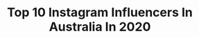 ---
title: Top 10 Instagram Influencers In Australia In 2020
description: >-
  Find top Instagram influencers in Australia in 2020. Most popular hashtags: #quarantine #fitnessgirl #quarantinelife #fitness.
platform: Instagram
profiles:
  - username: "thetwobohemians"
    fullname: >-
      MINDFUL TRAVEL & LIFESTYLE 💫✨
    location: "Australia"
    followers: 57226
    engagement: 379
    commentsToLikes: 0.056560
    id: ck0u6dt101m860i1921ad3kl5
    verified: false
    hashtags: "#hikkaduwa, #hikkaduwabeach, #energy, #ukblogger"
  - username: "ljubica_bonnie"
    fullname: >-
      LJUBICA JAKIMOVSKI
    location: "Australia"
    followers: 4152
    engagement: 3279
    commentsToLikes: 0.409972
    id: ck8td7rp728tx0j78wr1pqtpf
    verified: false
    hashtags: "#aquadevidababe"
  - username: "d3gelo"
    fullname: >-
      𝕯’𝖆𝖓𝖌𝖊𝖑𝖔   [GVO-3]
    location: "Australia"
    followers: 51763
    engagement: 2847
    commentsToLikes: 0.081365
    id: ck9wg0axlrbmf0j780ktehxo8
    verified: false
    hashtags: "#culturekings, #mothersday"
  - username: "nickmeliska"
    fullname: >-
      Nick Meliska
    location: "Australia"
    followers: 2127
    engagement: 2797
    commentsToLikes: 0.142876
    id: ck8t84eydj28g0j78kvkr6kp4
    verified: false
    hashtags: "#calvinklein, #shirtlessguys, #docmartens, #iykyk"
  - username: "olivia.lawecki"
    fullname: >-
      L I V   L A W E C K I ⚡️
    location: "Australia"
    followers: 2590
    engagement: 2575
    commentsToLikes: 0.147339
    id: ck8t337w91ogp0j782noo1ef7
    verified: false
    hashtags: ""
  - username: "jelena_fitmum"
    fullname: >-
      𝒥𝑒𝓁𝑒𝓃𝒶 🇷🇸🇦🇺
    location: "Australia"
    followers: 14245
    engagement: 1759
    commentsToLikes: 0.175277
    id: ck137halubjd70i19h8sds9xl
    verified: false
    hashtags: "#tannedlegs, #selflovejourney, #goodlifecoomera, #girlsgotgoals"
  - username: "breanateneil"
    fullname: >-
      
    location: "Australia"
    followers: 6372
    engagement: 1646
    commentsToLikes: 0.193250
    id: ck9wopg3n61q70j782t7b3d76
    verified: false
    hashtags: "#beachbabe, #modelling, #icanscout, #wlygsearch"
  - username: "josecret1"
    fullname: >-
      Johânna🌴🎓🌱🇩🇪
    location: "Australia"
    followers: 5697
    engagement: 1568
    commentsToLikes: 0.109189
    id: ckaozaqugl1fm0i78x5sisj4u
    verified: false
    hashtags: "#noosaheadsbeach, #anzeige, #fitness, #strongersweden"
  - username: "jolyslife"
    fullname: >-
      • J O L Y S L I F E •
    location: "Australia"
    followers: 14067
    engagement: 1495
    commentsToLikes: 0.396927
    id: ck9hbrzaqi6iw0j78cuznesd4
    verified: false
    hashtags: "#sydneybeaches, #sydneybeach, #hotellife, #lighthouse"
  - username: "lakotaajohnson"
    fullname: >-
      Lakota 🐒
    location: "Australia"
    followers: 233761
    engagement: 1463
    commentsToLikes: 0.052054
    id: ck5pz6ygfzit90i11p2m4e0y3
    verified: false
    hashtags: "#suspiciousantwerppartner, #pumaau, #outfit"
cities:
  - name: Sydney
    link: /instagram/australia/sydney
  - name: Brisbane
    link: /instagram/australia/brisbane
  - name: Melbourne
    link: /instagram/australia/melbourne
---